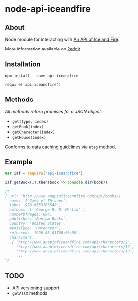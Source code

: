 # node-api-iceandfire

## About

Node module for interacting with [An API of Ice and Fire](https://anapioficeandfire.com/).

More information available on [Reddit](https://www.reddit.com/r/asoiaf/comments/45lt0o/spoilers_everything_introducing_an_api_of_ice_and/).

## Installation

`npm install --save api-iceandfire`

`require('api-iceandfire')`

## Methods

*All methods return promises for a JSON object.*

- `get(type, index)`
- `getBook(index)`
- `getCharacter(index)`
- `getHouse(index)`

Conforms to data caching guidelines via `etag` method.

## Example

```js
var iaf = require('api-iceandfire')

iaf.getBook(1).then(book => console.dir(book))

/*
{ url: 'http://www.anapioficeandfire.com/api/books/1',
  name: 'A Game of Thrones',
  isbn: '978-0553103540',
  authors: [ 'George R. R. Martin' ],
  numberOfPages: 694,
  publisher: 'Bantam Books',
  country: 'United States',
  mediaType: 'Hardcover',
  released: '1996-08-01T00:00:00',
  characters:
   [ 'http://www.anapioficeandfire.com/api/characters/2',
     'http://www.anapioficeandfire.com/api/characters/12',
     'http://www.anapioficeandfire.com/api/characters/13',
	 ...
*/
```

## TODO

- API versioning support
- `getAllX` methods